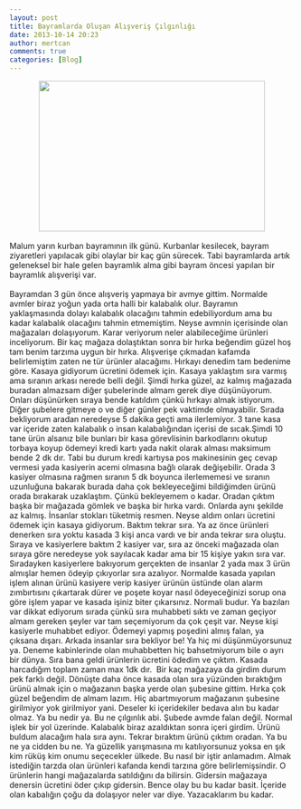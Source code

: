```yaml
---
layout: post
title: Bayramlarda Oluşan Alışveriş Çılgınlığı
date: 2013-10-14 20:23
author: mertcan
comments: true
categories: [Blog]
---
```

<div style="clear: both; text-align: center;"><a href="http://localhost:81/mew/wp-content/uploads/2013/10/kurban.jpg" style="margin-left: 1em; margin-right: 1em;"><img border="0" height="266" src="http://localhost:81/mew/wp-content/uploads/2013/10/kurban-300x200.jpg" width="400" /></a></div><div style="clear: both; text-align: center;"><br /></div>Malum yarın kurban bayramının ilk günü. Kurbanlar kesilecek, bayram ziyaretleri yapılacak gibi olaylar bir kaç gün sürecek. Tabi bayramlarda artık geleneksel bir hale gelen bayramlık alma gibi bayram öncesi yapılan bir bayramlık alışverişi var.<br /><br />Bayramdan 3 gün önce alışveriş yapmaya bir avmye gittim. Normalde avmler biraz yoğun yada orta halli bir kalabalık olur. Bayramın yaklaşmasında dolayı kalabalık olacağını tahmin edebiliyordum ama bu kadar kalabalık olacağını tahmin etmemiştim. Neyse avmnin içerisinde olan mağazaları dolaşıyorum. Karar veriyorum neler alabileceğime ürünleri inceliyorum. Bir kaç mağaza dolaştıktan sonra bir hırka beğendim güzel hoş tam benim tarzıma uygun bir hırka. Alışverişe çıkmadan kafamda belirlemiştim zaten ne tür ürünler alacağımı. Hırkayı denedim tam bedenime göre. Kasaya gidiyorum ücretini ödemek için. Kasaya yaklaştım sıra varmış ama sıranın arkası nerede belli değil. Şimdi hırka güzel, az kalmış mağazada buradan almazsam diğer şubelerinde almam gerek diye düşünüyorum. Onları düşünürken sıraya bende katıldım çünkü hırkayı almak istiyorum. Diğer şubelere gitmeye o ve diğer günler pek vaktimde olmayabilir. Sırada bekliyorum aradan neredeyse 5 dakika geçti ama ilerlemiyor. 3 tane kasa var içeride zaten kalabalık o insan kalabalığından içerisi de sıcak.Şimdi 10 tane ürün alsanız bile bunları bir kasa görevlisinin barkodlarını okutup torbaya koyup ödemeyi kredi kartı yada nakit olarak alması maksimum bende 2 dk dır. Tabi bu durum kredi kartıysa pos makinesinin geç cevap vermesi yada kasiyerin acemi olmasına bağlı olarak değişebilir. Orada 3 kasiyer olmasına rağmen sıranın 5 dk boyunca ilerlememesi ve sıranın uzunluğuna bakarak burada daha çok bekleyeceğimi bildiğimden ürünü orada bırakarak uzaklaştım. Çünkü bekleyemem o kadar. Oradan çıktım başka bir mağazada gömlek ve başka bir hırka vardı. Onlarda aynı şekilde az kalmış. İnsanlar stokları tüketmiş resmen. Neyse aldım onları ücretini ödemek için kasaya gidiyorum. Baktım tekrar sıra. Ya az önce ürünleri denerken sıra yoktu kasada 3 kişi anca vardı ve bir anda tekrar sıra oluştu. Sıraya ve kasiyerlere baktım 2 kasiyer var, sıra az önceki mağazada olan sıraya göre neredeyse yok sayılacak kadar ama bir 15 kişiye yakın sıra var. Sıradayken kasiyerlere bakıyorum gerçekten de insanlar 2 yada max 3 ürün almışlar hemen ödeyip çıkıyorlar sıra azalıyor. Normalde kasada yapılan işlem alınan ürünü kasiyere verip kasiyer ürünün üstünde olan alarm zımbırtısını çıkartarak dürer ve poşete koyar nasıl ödeyeceğinizi sorup ona göre işlem yapar ve kasada işiniz biter çıkarsınız. Normali budur. Ya bazıları var dikkat ediyorum sırada çünkü sıra muhabbeti sıktı ve zaman geçiyor almam gereken şeyler var tam seçemiyorum da çok çeşit var. Neyse kişi kasiyerle muhabbet ediyor. Ödemeyi yapmış poşedini almış falan, ya çıksana dışarı. Arkada insanlar sıra bekliyor be! Ya hiç mi düşünmüyorsunuz ya. Deneme kabinlerinde olan muhabbetten hiç bahsetmiyorum bile o ayrı bir dünya. Sıra bana geldi ürünlerin ücretini ödedim ve çıktım. Kasada harcadığım toplam zaman max 1dk dır. &nbsp;Bir kaç mağazaya da girdim durum pek farklı değil. Dönüşte daha önce kasada olan sıra yüzünden bıraktığım ürünü almak için o mağazanın başka yerde olan şubesine gittim. Hırka çok güzel beğendim de almam lazım. Hiç abartmıyorum mağazanın şubesine girilmiyor yok girilmiyor yani. Deseler ki içeridekiler bedava alın bu kadar olmaz. Ya bu nedir ya. Bu ne çılgınlık abi. Şubede avmde falan değil. Normal işlek bir yol üzerinde. Kalabalık biraz azaldıktan sonra içeri girdim. Ürünü buldum alacağım hala sıra aynı. Tekrar bıraktım ürünü çıktım oradan. Ya bu ne ya cidden bu ne. Ya güzellik yarışmasına mı katılıyorsunuz yoksa en şık kim rüküş kim onumu seçecekler ülkede. Bu nasıl bir iştir anlamadım. Almak istediğin tarzda olan ürünleri kafanda kendi tarzına göre belirlemişsindir. O ürünlerin hangi mağazalarda satıldığını da bilirsin. Gidersin mağazaya denersin ücretini öder çıkıp gidersin. Bence olay bu bu kadar basit. İçeride olan kabalığın çoğu da dolaşıyor neler var diye. Yazacaklarım bu kadar.

